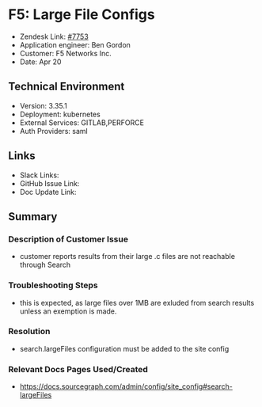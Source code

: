 
# F5: Large File Configs <!-- Ticket Title  Hint: include keywords to make it searchable -->

- Zendesk Link: [#7753](https://sourcegraph.zendesk.com/agent/tickets/7753)
- Application engineer: Ben Gordon
- Customer: F5 Networks Inc. <!-- Redact if this contains personally identifying information -->
- Date: Apr 20

<!-- Data populated from integration, speak to Ben Gordon or Michael Bali if not working -->
<!-- During Internal team trial, fill missing data manually (we are waiting for all data to sync) -->

## Technical Environment
- Version: 3.35.1​
- Deployment: kubernetes
- External Services: GITLAB,PERFORCE
- Auth Providers: saml


## Links
<!-- Data for application engineer manual entry -->
- Slack Links:
- GitHub Issue Link:
- Doc Update Link:

## Summary
### Description of Customer Issue
- customer reports results from their large .c files are not reachable through Search
### Troubleshooting Steps
- this is expected, as large files over 1MB are exluded from search results unless an exemption is made.
### Resolution
- search.largeFiles configuration must be added to the site config
### Relevant Docs Pages Used/Created
- https://docs.sourcegraph.com/admin/config/site_config#search-largeFiles


<!-- Once complete, upload a copy to https://github.com/sourcegraph/support-tools-internal/tree/main/resolved-tickets as a .md file -->
<!-- Name the file 7753.md -->
